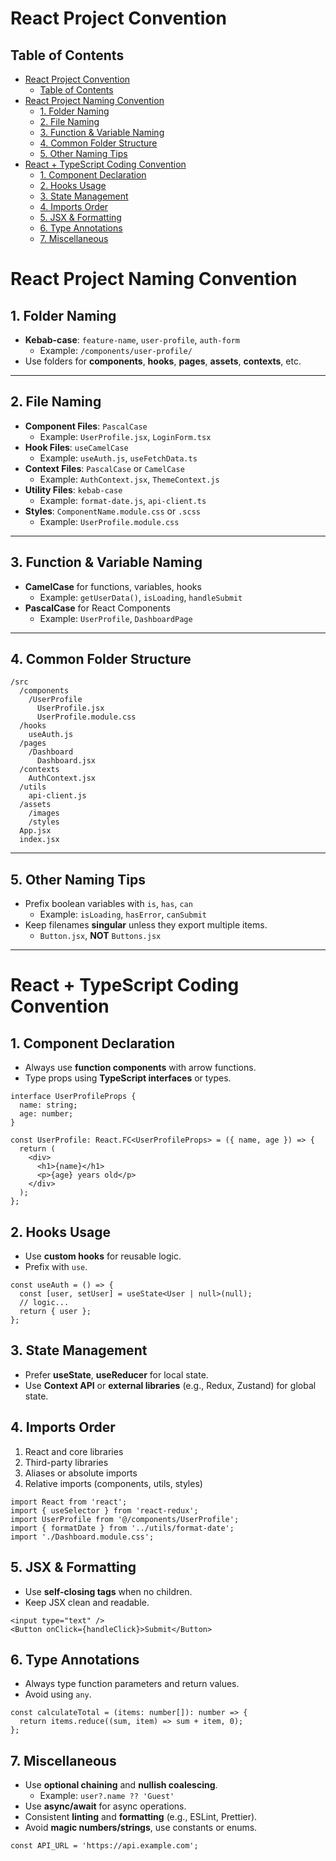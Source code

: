 # React Project Convention

## Table of Contents
- [React Project Convention](#react-project-convention)
  - [Table of Contents](#table-of-contents)
- [React Project Naming Convention](#react-project-naming-convention)
  - [1. Folder Naming](#1-folder-naming)
  - [2. File Naming](#2-file-naming)
  - [3. Function \& Variable Naming](#3-function--variable-naming)
  - [4. Common Folder Structure](#4-common-folder-structure)
  - [5. Other Naming Tips](#5-other-naming-tips)
- [React + TypeScript Coding Convention](#react--typescript-coding-convention)
  - [1. Component Declaration](#1-component-declaration)
  - [2. Hooks Usage](#2-hooks-usage)
  - [3. State Management](#3-state-management)
  - [4. Imports Order](#4-imports-order)
  - [5. JSX \& Formatting](#5-jsx--formatting)
  - [6. Type Annotations](#6-type-annotations)
  - [7. Miscellaneous](#7-miscellaneous)

# React Project Naming Convention

## 1. Folder Naming
- **Kebab-case**: `feature-name`, `user-profile`, `auth-form`
  - Example: `/components/user-profile/`
- Use folders for **components**, **hooks**, **pages**, **assets**, **contexts**, etc.

---

## 2. File Naming
- **Component Files**: `PascalCase`
  - Example: `UserProfile.jsx`, `LoginForm.tsx`
- **Hook Files**: `useCamelCase`
  - Example: `useAuth.js`, `useFetchData.ts`
- **Context Files**: `PascalCase` or `CamelCase`
  - Example: `AuthContext.jsx`, `ThemeContext.js`
- **Utility Files**: `kebab-case`
  - Example: `format-date.js`, `api-client.ts`
- **Styles**: `ComponentName.module.css` or `.scss`
  - Example: `UserProfile.module.css`

---

## 3. Function & Variable Naming
- **CamelCase** for functions, variables, hooks
  - Example: `getUserData()`, `isLoading`, `handleSubmit`
- **PascalCase** for React Components
  - Example: `UserProfile`, `DashboardPage`

---

## 4. Common Folder Structure
```plaintext
/src
  /components
    /UserProfile
      UserProfile.jsx
      UserProfile.module.css
  /hooks
    useAuth.js
  /pages
    /Dashboard
      Dashboard.jsx
  /contexts
    AuthContext.jsx
  /utils
    api-client.js
  /assets
    /images
    /styles
  App.jsx
  index.jsx
```

---

## 5. Other Naming Tips
- Prefix boolean variables with `is`, `has`, `can`
  - Example: `isLoading`, `hasError`, `canSubmit`
- Keep filenames **singular** unless they export multiple items.
  - `Button.jsx`, **NOT** `Buttons.jsx`

---

# React + TypeScript Coding Convention

## 1. Component Declaration
- Always use **function components** with arrow functions.
- Type props using **TypeScript interfaces** or types.

```tsx
interface UserProfileProps {
  name: string;
  age: number;
}

const UserProfile: React.FC<UserProfileProps> = ({ name, age }) => {
  return (
    <div>
      <h1>{name}</h1>
      <p>{age} years old</p>
    </div>
  );
};
```

## 2. Hooks Usage
- Use **custom hooks** for reusable logic.
- Prefix with `use`.

```tsx
const useAuth = () => {
  const [user, setUser] = useState<User | null>(null);
  // logic...
  return { user };
};
```

## 3. State Management
- Prefer **useState**, **useReducer** for local state.
- Use **Context API** or **external libraries** (e.g., Redux, Zustand) for global state.

## 4. Imports Order
1. React and core libraries
2. Third-party libraries
3. Aliases or absolute imports
4. Relative imports (components, utils, styles)

```tsx
import React from 'react';
import { useSelector } from 'react-redux';
import UserProfile from '@/components/UserProfile';
import { formatDate } from '../utils/format-date';
import './Dashboard.module.css';
```

## 5. JSX & Formatting
- Use **self-closing tags** when no children.
- Keep JSX clean and readable.

```tsx
<input type="text" />
<Button onClick={handleClick}>Submit</Button>
```

## 6. Type Annotations
- Always type function parameters and return values.
- Avoid using `any`.

```tsx
const calculateTotal = (items: number[]): number => {
  return items.reduce((sum, item) => sum + item, 0);
};
```

## 7. Miscellaneous
- Use **optional chaining** and **nullish coalescing**.
  - Example: `user?.name ?? 'Guest'`
- Use **async/await** for async operations.
- Consistent **linting** and **formatting** (e.g., ESLint, Prettier).
- Avoid **magic numbers/strings**, use constants or enums.

```tsx
const API_URL = 'https://api.example.com';
```


